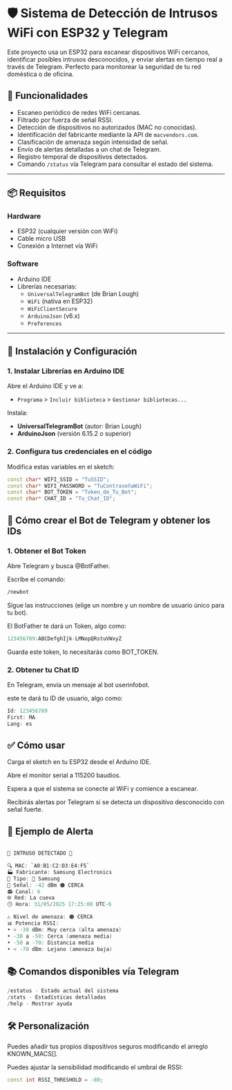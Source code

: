 # 🛡️ Sistema de Detección de Intrusos WiFi con ESP32 y Telegram

Este proyecto usa un ESP32 para escanear dispositivos WiFi cercanos, identificar posibles intrusos desconocidos, y enviar alertas en tiempo real a través de Telegram. Perfecto para monitorear la seguridad de tu red doméstica o de oficina.

## 🚀 Funcionalidades

- Escaneo periódico de redes WiFi cercanas.
- Filtrado por fuerza de señal RSSI.
- Detección de dispositivos no autorizados (MAC no conocidas).
- Identificación del fabricante mediante la API de `macvendors.com`.
- Clasificación de amenaza según intensidad de señal.
- Envío de alertas detalladas a un chat de Telegram.
- Registro temporal de dispositivos detectados.
- Comando `/status` vía Telegram para consultar el estado del sistema.

---

## 📦 Requisitos

### Hardware
- ESP32 (cualquier versión con WiFi)
- Cable micro USB
- Conexión a Internet vía WiFi

### Software
- Arduino IDE
- Librerías necesarias:
  - `UniversalTelegramBot` (de Brian Lough)
  - `WiFi` (nativa en ESP32)
  - `WiFiClientSecure`
  - `ArduinoJson` (v6.x)
  - `Preferences`

---

## 🔧 Instalación y Configuración

### 1. Instalar Librerías en Arduino IDE

Abre el Arduino IDE y ve a:
- `Programa` > `Incluir biblioteca` > `Gestionar bibliotecas...`

Instala:
- **UniversalTelegramBot** (autor: Brian Lough)
- **ArduinoJson** (versión 6.15.2 o superior)

### 2. Configura tus credenciales en el código

Modifica estas variables en el sketch:

```cpp
const char* WIFI_SSID = "TuSSID";
const char* WIFI_PASSWORD = "TuContraseñaWiFi";
const char* BOT_TOKEN = "Token_de_Tu_Bot";
const char* CHAT_ID = "Tu_Chat_ID";
```

## 🤖 Cómo crear el Bot de Telegram y obtener los IDs

### 1. Obtener el Bot Token
Abre Telegram y busca @BotFather.

Escribe el comando:

```bash
/newbot
```
Sigue las instrucciones (elige un nombre y un nombre de usuario único para tu bot).

El BotFather te dará un Token, algo como:
```cpp
123456789:ABCDefghIjk-LMNopQRstuVWxyZ
```
Guarda este token, lo necesitarás como BOT_TOKEN.

### 2. Obtener tu Chat ID
En Telegram, envía un mensaje al bot userinfobot.

este te dará tu ID de usuario, algo como:
```cpp
Id: 123456789
First: MA
Lang: es
```

## ✅ Cómo usar
Carga el sketch en tu ESP32 desde el Arduino IDE.

Abre el monitor serial a 115200 baudios.

Espera a que el sistema se conecte al WiFi y comience a escanear.

Recibirás alertas por Telegram si se detecta un dispositivo desconocido con señal fuerte.

## 📸 Ejemplo de Alerta

```cpp

🚨 INTRUSO DETECTADO 🚨

🔍 MAC: `A0:B1:C2:D3:E4:F5`
🏭 Fabricante: Samsung Electronics
📱 Tipo: 📱 Samsung
📶 Señal: -42 dBm 🟠 CERCA
📻 Canal: 6
🌐 Red: La cueva
🕒 Hora: 31/05/2025 17:25:00 UTC-6

⚠️ Nivel de amenaza: 🟠 CERCA
📊 Potencia RSSI:
• > -30 dBm: Muy cerca (alta amenaza)
• -30 a -50: Cerca (amenaza media)
• -50 a -70: Distancia media
• < -70 dBm: Lejano (amenaza baja)

```

## 📚 Comandos disponibles vía Telegram

```cpp
/estatus - Estado actual del sistema
/stats - Estadísticas detalladas
/help - Mostrar ayuda
```

## 🛠️ Personalización
Puedes añadir tus propios dispositivos seguros modificando el arreglo KNOWN_MACS[].

Puedes ajustar la sensibilidad modificando el umbral de RSSI:
```cpp
const int RSSI_THRESHOLD = -80;
```